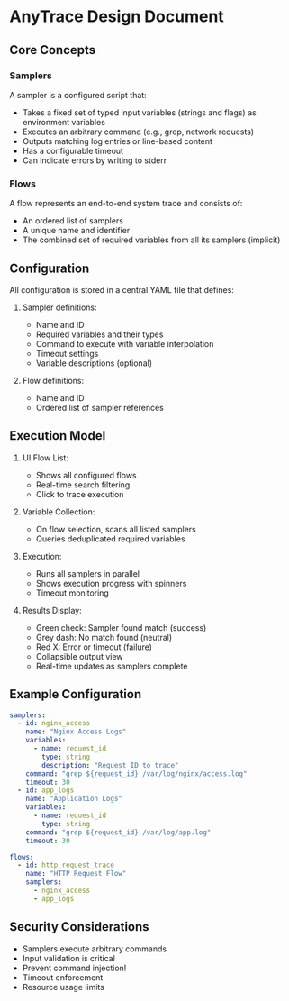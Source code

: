 # AnyTrace Design Document

## Core Concepts

### Samplers
A sampler is a configured script that:
- Takes a fixed set of typed input variables (strings and flags) as environment variables
- Executes an arbitrary command (e.g., grep, network requests)
- Outputs matching log entries or line-based content
- Has a configurable timeout
- Can indicate errors by writing to stderr

### Flows
A flow represents an end-to-end system trace and consists of:
- An ordered list of samplers
- A unique name and identifier
- The combined set of required variables from all its samplers (implicit)

## Configuration

All configuration is stored in a central YAML file that defines:
1. Sampler definitions:
   - Name and ID
   - Required variables and their types
   - Command to execute with variable interpolation
   - Timeout settings
   - Variable descriptions (optional)
   
2. Flow definitions:
   - Name and ID
   - Ordered list of sampler references

## Execution Model

1. UI Flow List:
   - Shows all configured flows
   - Real-time search filtering
   - Click to trace execution

2. Variable Collection:
   - On flow selection, scans all listed samplers
   - Queries deduplicated required variables

3. Execution:
   - Runs all samplers in parallel
   - Shows execution progress with spinners
   - Timeout monitoring

4. Results Display:
   - Green check: Sampler found match (success)
   - Grey dash: No match found (neutral)
   - Red X: Error or timeout (failure)
   - Collapsible output view
   - Real-time updates as samplers complete

## Example Configuration

```yaml
samplers:
  - id: nginx_access
    name: "Nginx Access Logs"
    variables:
      - name: request_id
        type: string
        description: "Request ID to trace"
    command: "grep ${request_id} /var/log/nginx/access.log"
    timeout: 30
  - id: app_logs
    name: "Application Logs" 
    variables:
      - name: request_id
        type: string
    command: "grep ${request_id} /var/log/app.log"
    timeout: 30

flows:
  - id: http_request_trace
    name: "HTTP Request Flow"
    samplers:
      - nginx_access
      - app_logs
```

## Security Considerations

- Samplers execute arbitrary commands
- Input validation is critical
- Prevent command injection!
- Timeout enforcement
- Resource usage limits
